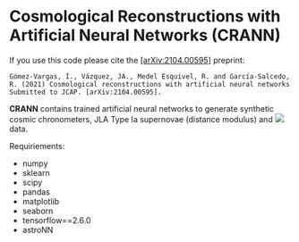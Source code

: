 # Cosmological Reconstructions with Artificial Neural Networks (CRANN)

If you use this code please cite the [[arXiv:2104.00595]](https://arxiv.org/abs/2104.00595) preprint:

	Gómez-Vargas, I., Vázquez, JA., Medel Esquivel, R. and García-Salcedo, R. (2021) Cosmological reconstructions with artificial neural networks Submitted to JCAP. [arXiv:2104.00595].

**CRANN** contains trained artificial neural networks to generate synthetic cosmic chronometers, JLA Type Ia supernovae (distance modulus) and 
<img src="https://render.githubusercontent.com/render/math?math=f_{\sigma8}"> data.

Requiriements:

- numpy
- sklearn
- scipy
- pandas
- matplotlib
- seaborn
- tensorflow==2.6.0
- astroNN
